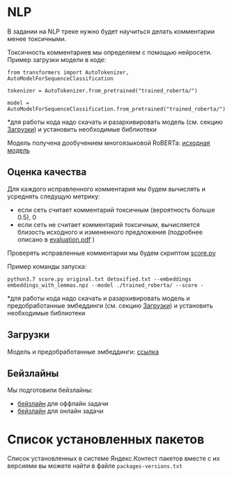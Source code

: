 # NLP

В задании на NLP треке нужно будет научиться делать комментарии менее токсичными.

Токсичность комментариев мы определяем с помощью нейросети. Пример загрузки модели в коде:
```
from transformers import AutoTokenizer, AutoModelForSequenceClassification
  
tokenizer = AutoTokenizer.from_pretrained("trained_roberta/")

model = AutoModelForSequenceClassification.from_pretrained("trained_roberta/")
```
\*для работы кода надо скачать и разархивировать модель (см. секцию [Загрузки](#загрузки)) и установить необходимые библиотеки

Модель получена дообучением многоязыковой RoBERTa: [исходная модель](https://huggingface.co/unitary/multilingual-toxic-xlm-roberta)

## Оценка качества
Для каждого исправленного комментария мы будем вычислять и усреднять следущую метрику:
* если сеть считает комментарий токсичным (вероятность больше 0.5), 0
* если сеть не считает комментарий токсичным, вычисляется близость исходного и измененного предложения (подробнее описано в [evaluation.pdf](./evaluation.pdf) )

Проверять исправленные комментарии мы будем скриптом [score.py](./score.py)

Пример команды запуска:
```
python3.7 score.py original.txt detoxified.txt --embeddings embeddings_with_lemmas.npz --model ./trained_roberta/ --score - 
```
\*для работы кода надо скачать и разархивировать модель и предобработанные эмбеддинги (см. секцию [Загрузки](#загрузки)) и установить необходимые библиотеки

## Загрузки
Модель и предобработанные эмбеддинги: [ссылка](https://disk.yandex.ru/d/9fAiLtgX-rMjtQ)

## Бейзлайны
Мы подготовили бейзлайны:
* [бейзлайн](./offline_baseline.ipynb) для оффлайн задачи
* [бейзлайн](./online_baseline) для онлайн задачи

# Список установленных пакетов

Список установленных в системе Яндекс.Контест пакетов вместе с их версиями
вы можете найти в файле `packages-versions.txt`
